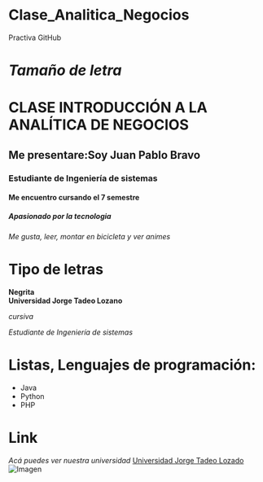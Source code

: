 # Clase_Analitica_Negocios
Practiva GitHub

# *Tamaño de letra*
# CLASE INTRODUCCIÓN A LA ANALÍTICA DE NEGOCIOS
## Me presentare:Soy Juan Pablo Bravo
### Estudiante de Ingeniería de sistemas
#### Me encuentro cursando el 7 semestre
##### Apasionado por la tecnologia 
###### Me gusta, leer, montar en bicicleta y ver animes 

# **Tipo de letras**
**Negrita**  
**Universidad Jorge Tadeo Lozano**

*cursiva*

*Estudiante de Ingeniería de sistemas*

# Listas, Lenguajes de programación:
* Java
* Python
* PHP

# Link
*Acá puedes ver nuestra universidad*
[Universidad Jorge Tadeo Lozado](https://www.utadeo.edu.co/es)
![Imagen](https://www.utadeo.edu.co/sites/tadeo/files/collections/node/gallery/field_image/entrada.principal.arcos_.utadeo.az_.10.jpg)


